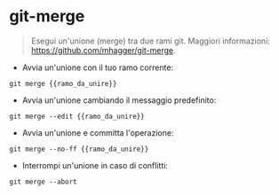 # git-merge

> Esegui un'unione (merge) tra due rami git.
> Maggiori informazioni: <https://github.com/mhagger/git-merge>.

- Avvia un'unione con il tuo ramo corrente:

`git merge {{ramo_da_unire}}`

- Avvia un'unione cambiando il messaggio predefinito:

`git merge --edit {{ramo_da_unire}}`

- Avvia un'unione e committa l'operazione:

`git merge --no-ff {{ramo_da_unire}}`

- Interrompi un'unione in caso di conflitti:

`git merge --abort`
